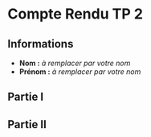 # Compte Rendu TP 2

## Informations
- **Nom :** *à remplacer par votre nom*
- **Prénom :** *à remplacer par votre nom*

## Partie I

## Partie II
